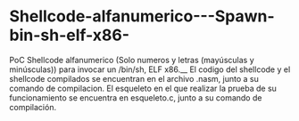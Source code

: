 # Shellcode-alfanumerico---Spawn-bin-sh-elf-x86-
PoC Shellcode alfanumerico (Solo numeros y letras (mayúsculas y minúsculas)) para invocar un /bin/sh, ELF x86.__
El codigo del shellcode y el shellcode compilados se encuentran en el archivo .nasm, junto a su comando de compilacion. El esqueleto en el que realizar la prueba de su funcionamiento se encuentra en esqueleto.c, junto a su comando de compilación.
